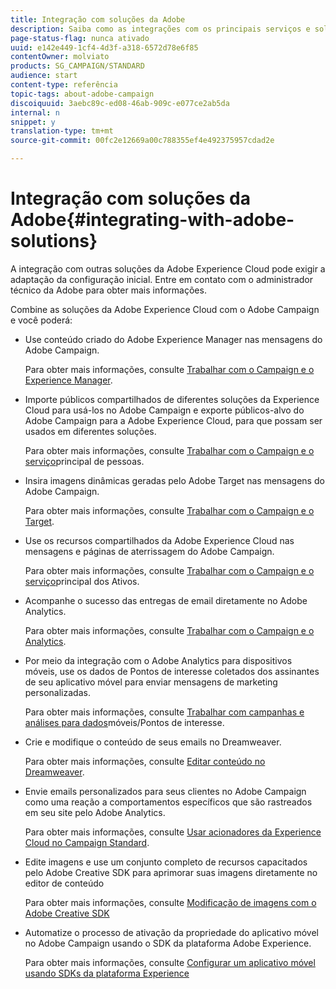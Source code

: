 ```yaml
---
title: Integração com soluções da Adobe
description: Saiba como as integrações com os principais serviços e soluções da Adobe Experience Cloud, como o Adobe Analytics e o Experience Manager, podem melhorar sua estratégia do Adobe Campaign com insights aprofundados e gerenciamento conveniente de conteúdo.
page-status-flag: nunca ativado
uuid: e142e449-1cf4-4d3f-a318-6572d78e6f85
contentOwner: molviato
products: SG_CAMPAIGN/STANDARD
audience: start
content-type: referência
topic-tags: about-adobe-campaign
discoiquuid: 3aebc89c-ed08-46ab-909c-e077ce2ab5da
internal: n
snippet: y
translation-type: tm+mt
source-git-commit: 00fc2e12669a00c788355ef4e492375957cdad2e

---
```



# Integração com soluções da Adobe{#integrating-with-adobe-solutions}

A integração com outras soluções da Adobe Experience Cloud pode exigir a adaptação da configuração inicial. Entre em contato com o administrador técnico da Adobe para obter mais informações.

Combine as soluções da Adobe Experience Cloud com o Adobe Campaign e você poderá:

* Use conteúdo criado do Adobe Experience Manager nas mensagens do Adobe Campaign.

   Para obter mais informações, consulte [Trabalhar com o Campaign e o Experience Manager](../../integrating/using/integrating-with-experience-manager.md).

* Importe públicos compartilhados de diferentes soluções da Experience Cloud para usá-los no Adobe Campaign e exporte públicos-alvo do Adobe Campaign para a Adobe Experience Cloud, para que possam ser usados em diferentes soluções.

   Para obter mais informações, consulte [Trabalhar com o Campaign e o serviço](../../integrating/using/about-campaign-audience-manager-or-people-core-service-integration.md)principal de pessoas.

* Insira imagens dinâmicas geradas pelo Adobe Target nas mensagens do Adobe Campaign.

   Para obter mais informações, consulte [Trabalhar com o Campaign e o Target](../../integrating/using/about-campaign-target-integration.md).

* Use os recursos compartilhados da Adobe Experience Cloud nas mensagens e páginas de aterrissagem do Adobe Campaign.

   Para obter mais informações, consulte [Trabalhar com o Campaign e o serviço](../../integrating/using/working-with-campaign-and-assets-core-service.md)principal dos Ativos.

* Acompanhe o sucesso das entregas de email diretamente no Adobe Analytics.

   Para obter mais informações, consulte [Trabalhar com o Campaign e o Analytics](../../integrating/using/about-campaign-analytics-integration.md).

* Por meio da integração com o Adobe Analytics para dispositivos móveis, use os dados de Pontos de interesse coletados dos assinantes de seu aplicativo móvel para enviar mensagens de marketing personalizadas.

   Para obter mais informações, consulte [Trabalhar com campanhas e análises para dados](../../integrating/using/about-campaign-points-of-interest-data-integration.md)móveis/Pontos de interesse.

* Crie e modifique o conteúdo de seus emails no Dreamweaver.

   Para obter mais informações, consulte [Editar conteúdo no Dreamweaver](../../designing/using/using-integrations.md#editing-content-in-dreamweaver).

* Envie emails personalizados para seus clientes no Adobe Campaign como uma reação a comportamentos específicos que são rastreados em seu site pelo Adobe Analytics.

   Para obter mais informações, consulte [Usar acionadores da Experience Cloud no Campaign Standard](../../integrating/using/about-adobe-experience-cloud-triggers.md).

* Edite imagens e use um conjunto completo de recursos capacitados pelo Adobe Creative SDK para aprimorar suas imagens diretamente no editor de conteúdo

   Para obter mais informações, consulte [Modificação de imagens com o Adobe Creative SDK](../../designing/using/images.md#modifying-images-with-the-adobe-creative-sdk)

* Automatize o processo de ativação da propriedade do aplicativo móvel no Adobe Campaign usando o SDK da plataforma Adobe Experience.

   Para obter mais informações, consulte [Configurar um aplicativo móvel usando SDKs da plataforma Experience](https://helpx.adobe.com/campaign/kb/configuring-app-sdk.html)

